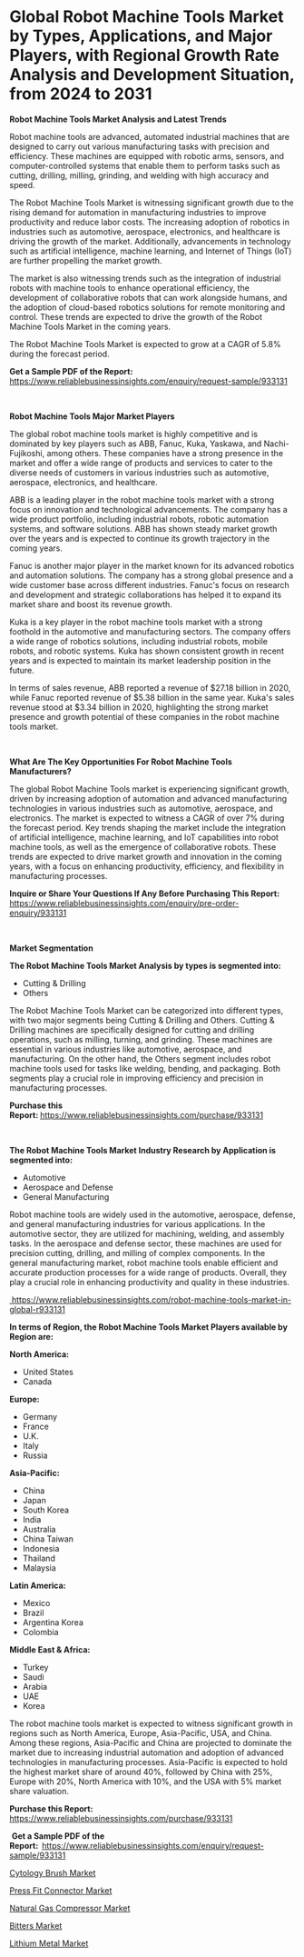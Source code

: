 <p><h1>Global Robot Machine Tools Market by Types, Applications, and Major Players, with Regional Growth Rate Analysis and Development Situation, from 2024 to 2031</h1></p><p><strong>Robot Machine Tools Market Analysis and Latest Trends</strong></p>
<p><p>Robot machine tools are advanced, automated industrial machines that are designed to carry out various manufacturing tasks with precision and efficiency. These machines are equipped with robotic arms, sensors, and computer-controlled systems that enable them to perform tasks such as cutting, drilling, milling, grinding, and welding with high accuracy and speed.</p><p>The Robot Machine Tools Market is witnessing significant growth due to the rising demand for automation in manufacturing industries to improve productivity and reduce labor costs. The increasing adoption of robotics in industries such as automotive, aerospace, electronics, and healthcare is driving the growth of the market. Additionally, advancements in technology such as artificial intelligence, machine learning, and Internet of Things (IoT) are further propelling the market growth.</p><p>The market is also witnessing trends such as the integration of industrial robots with machine tools to enhance operational efficiency, the development of collaborative robots that can work alongside humans, and the adoption of cloud-based robotics solutions for remote monitoring and control. These trends are expected to drive the growth of the Robot Machine Tools Market in the coming years.</p><p>The Robot Machine Tools Market is expected to grow at a CAGR of 5.8% during the forecast period.</p></p>
<p><strong>Get a Sample PDF of the Report:&nbsp;</strong> <a href="https://www.reliablebusinessinsights.com/enquiry/request-sample/933131">https://www.reliablebusinessinsights.com/enquiry/request-sample/933131</a></p>
<p>&nbsp;</p>
<p><strong>Robot Machine Tools Major Market Players</strong></p>
<p><p>The global robot machine tools market is highly competitive and is dominated by key players such as ABB, Fanuc, Kuka, Yaskawa, and Nachi-Fujikoshi, among others. These companies have a strong presence in the market and offer a wide range of products and services to cater to the diverse needs of customers in various industries such as automotive, aerospace, electronics, and healthcare.</p><p>ABB is a leading player in the robot machine tools market with a strong focus on innovation and technological advancements. The company has a wide product portfolio, including industrial robots, robotic automation systems, and software solutions. ABB has shown steady market growth over the years and is expected to continue its growth trajectory in the coming years.</p><p>Fanuc is another major player in the market known for its advanced robotics and automation solutions. The company has a strong global presence and a wide customer base across different industries. Fanuc's focus on research and development and strategic collaborations has helped it to expand its market share and boost its revenue growth.</p><p>Kuka is a key player in the robot machine tools market with a strong foothold in the automotive and manufacturing sectors. The company offers a wide range of robotics solutions, including industrial robots, mobile robots, and robotic systems. Kuka has shown consistent growth in recent years and is expected to maintain its market leadership position in the future.</p><p>In terms of sales revenue, ABB reported a revenue of $27.18 billion in 2020, while Fanuc reported revenue of $5.38 billion in the same year. Kuka's sales revenue stood at $3.34 billion in 2020, highlighting the strong market presence and growth potential of these companies in the robot machine tools market.</p></p>
<p>&nbsp;</p>
<p><strong>What Are The Key Opportunities For Robot Machine Tools Manufacturers?</strong></p>
<p><p>The global Robot Machine Tools market is experiencing significant growth, driven by increasing adoption of automation and advanced manufacturing technologies in various industries such as automotive, aerospace, and electronics. The market is expected to witness a CAGR of over 7% during the forecast period. Key trends shaping the market include the integration of artificial intelligence, machine learning, and IoT capabilities into robot machine tools, as well as the emergence of collaborative robots. These trends are expected to drive market growth and innovation in the coming years, with a focus on enhancing productivity, efficiency, and flexibility in manufacturing processes.</p></p>
<p><strong>Inquire or Share Your Questions If Any Before Purchasing This Report:</strong> <a href="https://www.reliablebusinessinsights.com/enquiry/pre-order-enquiry/933131">https://www.reliablebusinessinsights.com/enquiry/pre-order-enquiry/933131</a></p>
<p>&nbsp;</p>
<p><strong>Market Segmentation</strong></p>
<p><strong>The Robot Machine Tools Market Analysis by types is segmented into:</strong></p>
<p><ul><li>Cutting & Drilling</li><li>Others</li></ul></p>
<p><p>The Robot Machine Tools Market can be categorized into different types, with two major segments being Cutting & Drilling and Others. Cutting & Drilling machines are specifically designed for cutting and drilling operations, such as milling, turning, and grinding. These machines are essential in various industries like automotive, aerospace, and manufacturing. On the other hand, the Others segment includes robot machine tools used for tasks like welding, bending, and packaging. Both segments play a crucial role in improving efficiency and precision in manufacturing processes.</p></p>
<p><strong>Purchase this Report:&nbsp;</strong><a href="https://www.reliablebusinessinsights.com/purchase/933131">https://www.reliablebusinessinsights.com/purchase/933131</a></p>
<p>&nbsp;</p>
<p><strong>The Robot Machine Tools Market Industry Research by Application is segmented into:</strong></p>
<p><ul><li>Automotive</li><li>Aerospace and Defense</li><li>General Manufacturing</li></ul></p>
<p><p>Robot machine tools are widely used in the automotive, aerospace, defense, and general manufacturing industries for various applications. In the automotive sector, they are utilized for machining, welding, and assembly tasks. In the aerospace and defense sector, these machines are used for precision cutting, drilling, and milling of complex components. In the general manufacturing market, robot machine tools enable efficient and accurate production processes for a wide range of products. Overall, they play a crucial role in enhancing productivity and quality in these industries.</p></p>
<p><a href="https://www.reliablebusinessinsights.com/robot-machine-tools-market-in-global-r933131">&nbsp;https://www.reliablebusinessinsights.com/robot-machine-tools-market-in-global-r933131</a></p>
<p><strong>In terms of Region, the Robot Machine Tools Market Players available by Region are:</strong></p>
<p>
    <p> <strong> North America: </strong>
        <ul>
            <li>United States</li>
            <li>Canada</li>
        </ul>
        </p> 
    <p> <strong> Europe: </strong>
        <ul>
            <li>Germany</li>
            <li>France</li>
            <li>U.K.</li>
            <li>Italy</li>
            <li>Russia</li>
        </ul>
        </p> 
    <p> <strong> Asia-Pacific: </strong>
        <ul>
            <li>China</li>
            <li>Japan</li>
            <li>South Korea</li>
            <li>India</li>
            <li>Australia</li>
            <li>China Taiwan</li>
            <li>Indonesia</li>
            <li>Thailand</li>
            <li>Malaysia</li>
        </ul>
        </p> 
    <p> <strong> Latin America: </strong>
        <ul>
            <li>Mexico</li>
            <li>Brazil</li>
            <li>Argentina Korea</li>
            <li>Colombia</li>
        </ul>
        </p> 
    <p> <strong> Middle East & Africa: </strong>
        <ul>
            <li>Turkey</li>
            <li>Saudi</li>
            <li>Arabia</li>
            <li>UAE</li>
            <li>Korea</li>
        </ul>
    </p>
    </p>
<p><p>The robot machine tools market is expected to witness significant growth in regions such as North America, Europe, Asia-Pacific, USA, and China. Among these regions, Asia-Pacific and China are projected to dominate the market due to increasing industrial automation and adoption of advanced technologies in manufacturing processes. Asia-Pacific is expected to hold the highest market share of around 40%, followed by China with 25%, Europe with 20%, North America with 10%, and the USA with 5% market share valuation.</p></p>
<p><strong>Purchase this Report: </strong><a href="https://www.reliablebusinessinsights.com/purchase/933131">https://www.reliablebusinessinsights.com/purchase/933131</a></p>
<p>&nbsp;<strong>Get a Sample PDF of the Report:&nbsp;&nbsp;</strong><a href="https://www.reliablebusinessinsights.com/enquiry/request-sample/933131">https://www.reliablebusinessinsights.com/enquiry/request-sample/933131</a></p>
<p><strong></strong></p>
<p><p><a href="https://issuu.com/reportprime-2/docs/cytology-brush-market-size-2030.ppt_1ffb99982258a2">Cytology Brush Market</a></p><p><a href="https://medium.com/@alan.ball8990/press-fit-connector-market-share-market-analysis-growth-trends-forecasts-for-period-from-d76ed841f7de">Press Fit Connector Market</a></p><p><a href="https://medium.com/@robeathews675666/natural-gas-compressor-market-indicators-market-size-regional-breakdown-market-player-analysis-82bcff5d32d3">Natural Gas Compressor Market</a></p><p><a href="https://medium.com/@alan.ball8990/analyzing-bitters-market-dynamics-and-growth-drivers-and-forecasted-for-period-from-2024-to-2031-637e31555e1a">Bitters Market</a></p><p><a href="https://medium.com/@alan.ball8990/lithium-metal-market-global-market-insights-and-sales-trends-2024-to-2031-d26a11fed72b">Lithium Metal Market</a></p></p>
